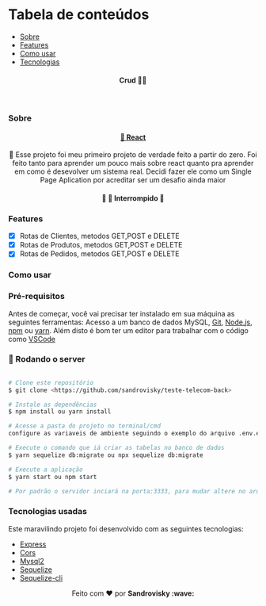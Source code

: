 Tabela de conteúdos
=================
<!--ts-->
   * [Sobre](#Sobre)
   * [Features](#Features)
   * [Como usar](#Como-usar)
   * [Tecnologias](#Tecnologias-usadas)
<!--te-->
<h4 align="center">
 <b>Crud</b> 🦸‍♂️
</h4>

<br>

### Sobre

<h4 align="center">
    <a href="https://pt-br.reactjs.org/">🔗 React</a>
</h4>
<p align="center">🚀 Esse projeto foi meu primeiro projeto de verdade feito a partir do zero. Foi feito tanto para aprender um pouco mais sobre react quanto pra aprender em como é desevolver um sistema real. Decidi fazer ele como um Single Page Aplication por acreditar ser um desafio ainda maior</p>

<h4 align="center"> 
	🚧  🚀 Interrompido  🚧
</h4>

### Features

- [x] Rotas de Clientes, metodos GET,POST e DELETE
- [x] Rotas de Produtos, metodos GET,POST e DELETE
- [x] Rotas de Pedidos, metodos GET,POST e DELETE

### Como usar

### Pré-requisitos

Antes de começar, você vai precisar ter instalado em sua máquina as seguintes ferramentas:
Acesso a um banco de dados MySQL, [Git](https://git-scm.com), [Node.js](https://nodejs.org/en/), [npm](https://www.npmjs.com/get-npm) ou [yarn](https://classic.yarnpkg.com/en/docs/install/#windows-stable). 
Além disto é bom ter um editor para trabalhar com o código como [VSCode](https://code.visualstudio.com/)

### 🎲 Rodando o server

```bash

# Clone este repositório
$ git clone <https://github.com/sandrovisky/teste-telecom-back>

# Instale as dependências
$ npm install ou yarn install

# Acesse a pasta do projeto no terminal/cmd
configure as variaveis de ambiente seguindo o exemplo do arquivo .env.examples

# Execute o comando que iá criar as tabelas no banco de dados
$ yarn sequelize db:migrate ou npx sequelize db:migrate

# Execute a aplicação 
$ yarn start ou npm start

# Por padrão o servidor inciará na porta:3333, para mudar altere no arquivo src.server.js linha 23
```
### Tecnologias usadas
Este maravilindo projeto foi desenvolvido com as seguintes tecnologias:
- [Express](https://expressjs.com/pt-br/)
- [Cors](https://www.npmjs.com/package/cors)
- [Mysql2](https://www.npmjs.com/package/mysql2)
- [Sequelize](https://sequelize.org/)
- [Sequelize-cli](https://www.npmjs.com/package/sequelize-cli)

<p align="center">Feito com ❤️ por <strong>Sandrovisky :wave: </p>
